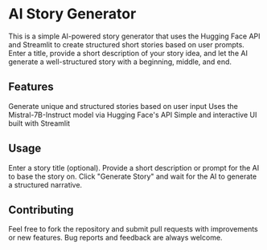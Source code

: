 # AI Story Generator

This is a simple AI-powered story generator that uses the Hugging Face API and Streamlit to create structured short stories based on user prompts. Enter a title, provide a short description of your story idea, and let the AI generate a well-structured story with a beginning, middle, and end.

## Features
Generate unique and structured stories based on user input
Uses the Mistral-7B-Instruct model via Hugging Face's API
Simple and interactive UI built with Streamlit

##  Usage
Enter a story title (optional).
Provide a short description or prompt for the AI to base the story on.
Click "Generate Story" and wait for the AI to generate a structured narrative.

## Contributing
Feel free to fork the repository and submit pull requests with improvements or new features. Bug reports and feedback are always welcome.

